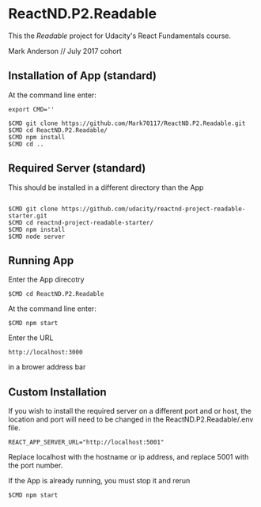 # ReactND.P2.Readable
This the _Readable_ project for Udacity's React Fundamentals course.

Mark Anderson // July 2017 cohort

## Installation of App (standard)

At the command line enter:
```
export CMD=''

$CMD git clone https://github.com/Mark70117/ReactND.P2.Readable.git
$CMD cd ReactND.P2.Readable/
$CMD npm install
$CMD cd ..
```

## Required Server (standard)
This should be installed in a different directory than the App
```

$CMD git clone https://github.com/udacity/reactnd-project-readable-starter.git
$CMD cd reactnd-project-readable-starter/
$CMD npm install
$CMD node server
```

## Running App
Enter the App direcotry
```
$CMD cd ReactND.P2.Readable
```

At the command line enter:
```
$CMD npm start
```

Enter the URL
```
http://localhost:3000
```
in a brower address bar

## Custom Installation

If you wish to install the required server on a different port and or host, the location and port will need to be changed in the 
ReactND.P2.Readable/.env file.  

```
REACT_APP_SERVER_URL="http://localhost:5001"
```

Replace localhost with the hostname or ip address, and replace 5001 with the port number.

If the App is already running, you must stop it and rerun 
```
$CMD npm start
```
